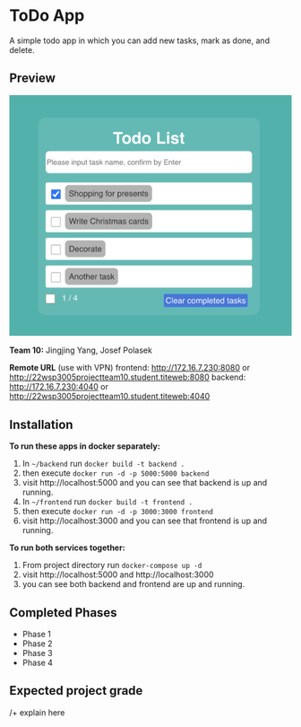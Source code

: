 # ToDo App
A simple todo app in which you can add new tasks, mark as done, and delete.

## Preview
![preview of the app](./frontend/preview.png)

**Team 10:** Jingjing Yang, Josef Polasek

**Remote URL** (use with VPN)
frontend: http://172.16.7.230:8080  or   http://22wsp3005projectteam10.student.titeweb:8080
backend: http://172.16.7.230:4040   or   http://22wsp3005projectteam10.student.titeweb:4040

## Installation
**To run these apps in docker separately:**
1. In `~/backend` run `docker build -t backend .`
2. then execute `docker run -d -p 5000:5000 backend`
3. visit http://localhost:5000 and you can see that backend is up and running.  
4. In `~/frontend` run `docker build -t frontend .`
5. then execute `docker run -d -p 3000:3000 frontend`
6. visit http://localhost:3000 and you can see that frontend is up and running.

**To run both services together:**
1. From project directory run `docker-compose up -d`
2. visit http://localhost:5000 and http://localhost:3000 
3. you can see both backend and frontend are up and running.

## Completed Phases
- Phase 1
- Phase 2
- Phase 3
- Phase 4

## Expected project grade
/+ explain here

